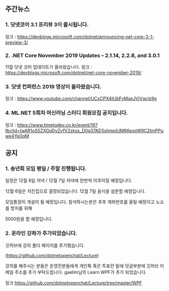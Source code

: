 ## 주간뉴스

### 1. 닷넷코어 3.1 프리뷰 3이 출시됩니다.
링크 : https://devblogs.microsoft.com/dotnet/announcing-net-core-3-1-preview-3/


### 2. .NET Core November 2019 Updates – 2.1.14, 2.2.8, and 3.0.1
11월 닷넷 코어 업데이트가 올라왔습니다.
링크 : https://devblogs.microsoft.com/dotnet/net-core-november-2019/
 
### 3. 닷넷 컨퍼런스 2019 영상이 올라왔습니다.
링크 : https://www.youtube.com/channel/UCxCPX4tUbFyMseJVjVwcb9g

### 4. ML.NET 5회차 머신러닝 스터디 회원모집 공지입니다.
링크 : https://www.timetodev.co.kr/event/16?fbclid=IwAR1oS5ZXGqDvZyfV2zkss_D0q37AD5shmplUM66expW9C2tmPPuwe4Ye0qM


## 공지 

### 1. 송년회 모임 평일 / 주말 진행됩니다. 

일정은 12월 6일 저녁 / 12월 7일 저녁에 한번씩 이루어질 예정입니다.

12월 6일은 치킨집으로 결정되었습니다. 12월 7일 음식을 설문할 예정입니다.

모임통장이 개설이 될 예정입니다. 참석하시는분은 추후 계좌번호를 올릴 예정이고 노쇼를 방지를 위해

5000원을 할 예정입니다.

### 2. 온라인 강좌가 추가되었습니다.

깃허브에 강의 폴더 페이지를 추가했습니다.

(https://github.com/dotnetopenchat/Lecture)

강의를 해주시는 분들은 운영진분들에게 개인톡 혹은 투표란 밑에 덧글부분에 깃허브 이메일 
주소를 추가 부탁드립니다.
gaelim님의 Learn WPF가 추가 되었습니다.

링크 https://github.com/dotnetopenchat/Lecture/tree/master/WPF
